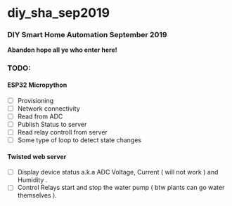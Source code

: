 # diy_sha_sep2019
### DIY Smart Home Automation September 2019

__Abandon hope all ye who enter here!__

### TODO:

#### ESP32 Micropython
- [ ] Provisioning
- [ ] Network connectivity
- [ ] Read from ADC
- [ ] Publish Status to server
- [ ] Read relay controll from server
- [ ] Some type of loop to detect state changes

#### Twisted web server
- [ ] Display device status a.k.a ADC Voltage, Current ( will not work ) and Humidity .
- [ ] Control Relays start and stop the water pump ( btw plants can go water themselves ).
